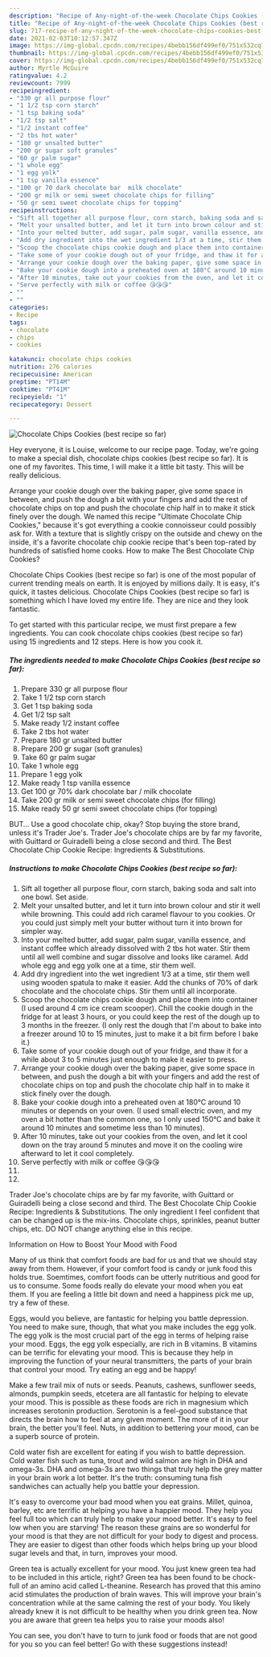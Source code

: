 ```yaml
---
description: "Recipe of Any-night-of-the-week Chocolate Chips Cookies (best recipe so far)"
title: "Recipe of Any-night-of-the-week Chocolate Chips Cookies (best recipe so far)"
slug: 717-recipe-of-any-night-of-the-week-chocolate-chips-cookies-best-recipe-so-far
date: 2021-02-03T10:12:57.347Z
image: https://img-global.cpcdn.com/recipes/4bebb156df499ef0/751x532cq70/chocolate-chips-cookies-best-recipe-so-far-recipe-main-photo.jpg
thumbnail: https://img-global.cpcdn.com/recipes/4bebb156df499ef0/751x532cq70/chocolate-chips-cookies-best-recipe-so-far-recipe-main-photo.jpg
cover: https://img-global.cpcdn.com/recipes/4bebb156df499ef0/751x532cq70/chocolate-chips-cookies-best-recipe-so-far-recipe-main-photo.jpg
author: Myrtle McGuire
ratingvalue: 4.2
reviewcount: 7999
recipeingredient:
- "330 gr all purpose flour"
- "1 1/2 tsp corn starch"
- "1 tsp baking soda"
- "1/2 tsp salt"
- "1/2 instant coffee"
- "2 tbs hot water"
- "180 gr unsalted butter"
- "200 gr sugar soft granules"
- "60 gr palm sugar"
- "1 whole egg"
- "1 egg yolk"
- "1 tsp vanilla essence"
- "100 gr 70 dark chocolate bar  milk chocolate"
- "200 gr milk or semi sweet chocolate chips for filling"
- "50 gr semi sweet chocolate chips for topping"
recipeinstructions:
- "Sift all together all purpose flour, corn starch, baking soda and salt into one bowl. Set aside."
- "Melt your unsalted butter, and let it turn into brown colour and stir it well while browning. This could add rich caramel flavour to you cookies. Or you could just simply melt your butter without turn it into brown for simpler way."
- "Into your melted butter, add sugar, palm sugar, vanilla essence, and instant coffee which already dissolved with 2 tbs hot water. Stir them until all well combine and sugar dissolve and looks like caramel. Add whole egg and egg yolk one at a time, stir them well."
- "Add dry ingredient into the wet ingredient 1/3 at a time, stir them well using wooden spatula to make it easier. Add the chunks of 70% of dark chocolate and the chocolate chips. Stir them until all incorporate."
- "Scoop the chocolate chips cookie dough and place them into container (I used around 4 cm ice cream scooper). Chill the cookie dough in the fridge for at least 3 hours, or you could keep the rest of the dough up to 3 months in the freezer. (I only rest the dough that I&#39;m about to bake into a freezer around 10 to 15 minutes, just to make it a bit firm before I bake it.)"
- "Take some of your cookie dough out of your fridge, and thaw it for a while about 3 to 5 minutes just enough to make it easier to press."
- "Arrange your cookie dough over the baking paper, give some space in between, and push the dough a bit with your fingers and add the rest of chocolate chips on top and push the chocolate chip half in to make it stick finely over the dough."
- "Bake your cookie dough into a preheated oven at 180°C around 10 minutes or depends on your oven. (I used small electric oven, and my oven a bit hotter than the common one, so I only used 150°C and bake it around 10 minutes and sometime less than 10 minutes)."
- "After 10 minutes, take out your cookies from the oven, and let it cool down on the tray around 5 minutes and move it on the cooling wire afterward to let it cool completely."
- "Serve perfectly with milk or coffee 😘😘😘"
- ""
- ""
categories:
- Recipe
tags:
- chocolate
- chips
- cookies

katakunci: chocolate chips cookies 
nutrition: 276 calories
recipecuisine: American
preptime: "PT14M"
cooktime: "PT41M"
recipeyield: "1"
recipecategory: Dessert

---
```



![Chocolate Chips Cookies (best recipe so far)](https://img-global.cpcdn.com/recipes/4bebb156df499ef0/751x532cq70/chocolate-chips-cookies-best-recipe-so-far-recipe-main-photo.jpg)

Hey everyone, it is Louise, welcome to our recipe page. Today, we're going to make a special dish, chocolate chips cookies (best recipe so far). It is one of my favorites. This time, I will make it a little bit tasty. This will be really delicious.

Arrange your cookie dough over the baking paper, give some space in between, and push the dough a bit with your fingers and add the rest of chocolate chips on top and push the chocolate chip half in to make it stick finely over the dough. We named this recipe &#34;Ultimate Chocolate Chip Cookies,&#34; because it&#39;s got everything a cookie connoisseur could possibly ask for. With a texture that is slightly crispy on the outside and chewy on the inside, it&#39;s a favorite chocolate chip cookie recipe that&#39;s been top-rated by hundreds of satisfied home cooks. How to make The Best Chocolate Chip Cookies?

Chocolate Chips Cookies (best recipe so far) is one of the most popular of current trending meals on earth. It is enjoyed by millions daily. It is easy, it's quick, it tastes delicious. Chocolate Chips Cookies (best recipe so far) is something which I have loved my entire life. They are nice and they look fantastic.


To get started with this particular recipe, we must first prepare a few ingredients. You can cook chocolate chips cookies (best recipe so far) using 15 ingredients and 12 steps. Here is how you cook it.

<!--inarticleads1-->

##### The ingredients needed to make Chocolate Chips Cookies (best recipe so far):

1. Prepare 330 gr all purpose flour
1. Take 1 1/2 tsp corn starch
1. Get 1 tsp baking soda
1. Get 1/2 tsp salt
1. Make ready 1/2 instant coffee
1. Take 2 tbs hot water
1. Prepare 180 gr unsalted butter
1. Prepare 200 gr sugar (soft granules)
1. Take 60 gr palm sugar
1. Take 1 whole egg
1. Prepare 1 egg yolk
1. Make ready 1 tsp vanilla essence
1. Get 100 gr 70% dark chocolate bar / milk chocolate
1. Take 200 gr milk or semi sweet chocolate chips (for filling)
1. Make ready 50 gr semi sweet chocolate chips (for topping)


BUT… Use a good chocolate chip, okay? Stop buying the store brand, unless it&#39;s Trader Joe&#39;s. Trader Joe&#39;s chocolate chips are by far my favorite, with Guittard or Guiradelli being a close second and third. The Best Chocolate Chip Cookie Recipe: Ingredients &amp; Substitutions. 

<!--inarticleads2-->

##### Instructions to make Chocolate Chips Cookies (best recipe so far):

1. Sift all together all purpose flour, corn starch, baking soda and salt into one bowl. Set aside.
1. Melt your unsalted butter, and let it turn into brown colour and stir it well while browning. This could add rich caramel flavour to you cookies. Or you could just simply melt your butter without turn it into brown for simpler way.
1. Into your melted butter, add sugar, palm sugar, vanilla essence, and instant coffee which already dissolved with 2 tbs hot water. Stir them until all well combine and sugar dissolve and looks like caramel. Add whole egg and egg yolk one at a time, stir them well.
1. Add dry ingredient into the wet ingredient 1/3 at a time, stir them well using wooden spatula to make it easier. Add the chunks of 70% of dark chocolate and the chocolate chips. Stir them until all incorporate.
1. Scoop the chocolate chips cookie dough and place them into container (I used around 4 cm ice cream scooper). Chill the cookie dough in the fridge for at least 3 hours, or you could keep the rest of the dough up to 3 months in the freezer. (I only rest the dough that I&#39;m about to bake into a freezer around 10 to 15 minutes, just to make it a bit firm before I bake it.)
1. Take some of your cookie dough out of your fridge, and thaw it for a while about 3 to 5 minutes just enough to make it easier to press.
1. Arrange your cookie dough over the baking paper, give some space in between, and push the dough a bit with your fingers and add the rest of chocolate chips on top and push the chocolate chip half in to make it stick finely over the dough.
1. Bake your cookie dough into a preheated oven at 180°C around 10 minutes or depends on your oven. (I used small electric oven, and my oven a bit hotter than the common one, so I only used 150°C and bake it around 10 minutes and sometime less than 10 minutes).
1. After 10 minutes, take out your cookies from the oven, and let it cool down on the tray around 5 minutes and move it on the cooling wire afterward to let it cool completely.
1. Serve perfectly with milk or coffee 😘😘😘
1. 
1. 


Trader Joe&#39;s chocolate chips are by far my favorite, with Guittard or Guiradelli being a close second and third. The Best Chocolate Chip Cookie Recipe: Ingredients &amp; Substitutions. The only ingredient I feel confident that can be changed up is the mix-ins. Chocolate chips, sprinkles, peanut butter chips, etc. DO NOT change anything else in this recipe. 

Information on How to Boost Your Mood with Food


Many of us think that comfort foods are bad for us and that we should stay away from them. However, if your comfort food is candy or junk food this holds true. Soemtimes, comfort foods can be utterly nutritious and good for us to consume. Some foods really do elevate your mood when you eat them. If you are feeling a little bit down and need a happiness pick me up, try a few of these.

Eggs, would you believe, are fantastic for helping you battle depression. You need to make sure, though, that what you make includes the egg yolk. The egg yolk is the most crucial part of the egg in terms of helping raise your mood. Eggs, the egg yolk especially, are rich in B vitamins. B vitamins can be terrific for elevating your mood. This is because they help in improving the function of your neural transmitters, the parts of your brain that control your mood. Try eating an egg and be happy!

Make a few trail mix of nuts or seeds. Peanuts, cashews, sunflower seeds, almonds, pumpkin seeds, etcetera are all fantastic for helping to elevate your mood. This is possible as these foods are rich in magnesium which increases serotonin production. Serotonin is a feel-good substance that directs the brain how to feel at any given moment. The more of it in your brain, the better you'll feel. Nuts, in addition to bettering your mood, can be a superb source of protein.

Cold water fish are excellent for eating if you wish to battle depression. Cold water fish such as tuna, trout and wild salmon are high in DHA and omega-3s. DHA and omega-3s are two things that truly help the grey matter in your brain work a lot better. It's the truth: consuming tuna fish sandwiches can actually help you battle your depression. 

It's easy to overcome your bad mood when you eat grains. Millet, quinoa, barley, etc are terrific at helping you have a happier mood. They help you feel full too which can truly help to make your mood better. It's easy to feel low when you are starving! The reason these grains are so wonderful for your mood is that they are not difficult for your body to digest and process. They are easier to digest than other foods which helps bring up your blood sugar levels and that, in turn, improves your mood.

Green tea is actually excellent for your mood. You just knew green tea had to be included in this article, right? Green tea has been found to be chock-full of an amino acid called L-theanine. Research has proved that this amino acid stimulates the production of brain waves. This will improve your brain's concentration while at the same calming the rest of your body. You likely already knew it is not difficult to be healthy when you drink green tea. Now you are aware that green tea helps you to raise your moods also!

You can see, you don't have to turn to junk food or foods that are not good for you so you can feel better! Go  with  these suggestions  instead!

